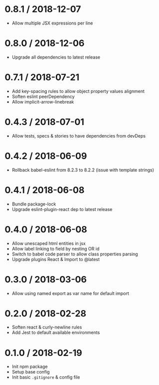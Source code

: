 
0.8.1 / 2018-12-07
==================

  * Allow multiple JSX expressions per line

0.8.0 / 2018-12-06
==================

  * Upgrade all dependencies to latest release

0.7.1 / 2018-07-21
==================

  * Add key-spacing rules to allow object property values alignment
  * Soften eslint peerDependency
  * Allow implicit-arrow-linebreak

0.4.3 / 2018-07-01
==================

  * Allow tests, specs & stories to have dependencies from devDeps

0.4.2 / 2018-06-09
==================

  * Rollback babel-eslint from 8.2.3 to 8.2.2 (issue with template strings)

0.4.1 / 2018-06-08
==================

  * Bundle package-lock
  * Upgrade eslint-plugin-react dep to latest release

0.4.0 / 2018-06-08
==================

  * Allow unescaped html entities in jsx
  * Allow label linking to field by nesting OR id
  * Switch to babel code parser to allow class properties parsing
  * Upgrade plugins React & Import to @latest

0.3.0 / 2018-03-06
==================

  * Allow using named export as var name for default import

0.2.0 / 2018-02-28
==================

  * Soften react & curly-newline rules
  * Add Jest to default available environments

0.1.0 / 2018-02-19
==================

  * Init npm package
  * Setup base config
  * Init basic `.gitignore` & config file

